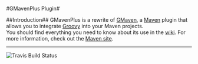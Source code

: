 #GMavenPlus Plugin#

##Introduction##
GMavenPlus is a rewrite of [GMaven](https://github.com/groovy/gmaven), a [Maven](http://maven.apache.org/) plugin that allows you to integrate [Groovy](http://groovy-lang.org/) into your Maven projects.<br>
You should find everything you need to know about its use in the [wiki](https://github.com/groovy/GMavenPlus/wiki).  For more information, check out the [Maven site](http://groovy.github.io/GMavenPlus/index.html).

---
![Travis Build Status](https://travis-ci.org/groovy/GMavenPlus.svg?branch=master)
